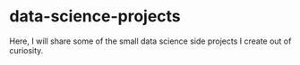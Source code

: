 # data-science-projects
Here, I will share some of the small data science side projects I create out of curiosity.
